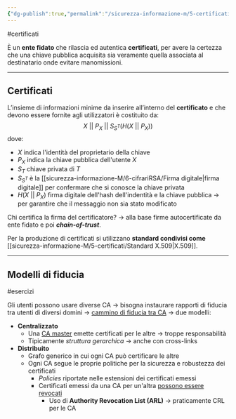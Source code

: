 ```yaml
---
{"dg-publish":true,"permalink":"/sicurezza-informazione-m/5-certificati/certification-authority-ca/"}
---
```


#certificati 

È un **ente fidato** che rilascia ed autentica **certificati**, per avere la certezza che una chiave pubblica acquisita sia veramente quella associata al destinatario onde evitare manomissioni. 

---
## Certificati
L’insieme di informazioni minime da inserire all’interno del **certificato** e che devono essere fornite agli utilizzatori è costituito da:
$$ X \ || \ P_X \ || \ S_{S^T}(H(X\ || \ P_X))$$ dove:
- $X$ indica l'identità del proprietario della chiave
- $P_X$ indica la chiave pubblica dell'utente $X$
- $S_T$ chiave privata di $T$ 
- $S_{S^T}$ è la [[sicurezza-informazione-M/6-cifrariRSA/Firma digitale\|firma digitale]] per confermare che si conosce la chiave privata
- $H(X \ || \ P_X)$ firma digitale dell'hash dell'indentità e la chiave pubblica -> per garantire che il messaggio non sia stato modificato

Chi certifica la firma del certificatore? -> alla base firme autocertificate da ente fidato e poi ***chain-of-trust***.

Per la produzione di certificati si utilizzano **standard condivisi come** [[sicurezza-informazione-M/5-certificati/Standard X.509\|X.509]]. 

---
## Modelli di fiducia

#esercizi 

Gli utenti possono usare diverse CA -> bisogna instaurare rapporti di fiducia tra utenti di diversi domini -> <u>cammino di fiducia tra CA</u> -> due modelli:
- **Centralizzato**
	- Una <u>CA master</u> emette certificati per le altre -> troppe responsabilità
	- Tipicamente *struttura gerarchica* -> anche con cross-links
- **Distribuito**
	- Grafo generico in cui ogni CA può certificare le altre
	- Ogni CA segue le proprie politiche per la sicurezza e robustezza dei certificati 
		- *Policies* riportate nelle estensioni dei certificati emessi
		- Certificati emessi da una CA per un'altra <u>possono essere revocati</u> 
			- Uso di **Authority Revocation List (ARL)** -> praticamente CRL per le CA

